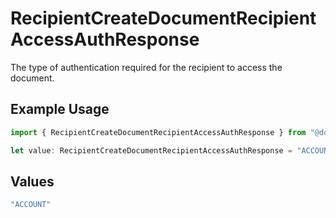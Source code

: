 # RecipientCreateDocumentRecipientAccessAuthResponse

The type of authentication required for the recipient to access the document.

## Example Usage

```typescript
import { RecipientCreateDocumentRecipientAccessAuthResponse } from "@documenso/sdk-typescript/models/operations";

let value: RecipientCreateDocumentRecipientAccessAuthResponse = "ACCOUNT";
```

## Values

```typescript
"ACCOUNT"
```